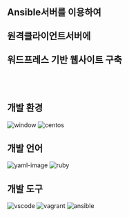 ## Ansible서버를 이용하여  <br></br>원격클라이언트서버에<br></br>워드프레스   기반 웹사이트 구축
<br>
</br>

## 개발 환경
![window][window-image]
![centos][centos-image]

## 개발 언어
![yaml-image][yaml-image]
![ruby][ruby-image]

## 개발 도구
![vscode][vscode-image]
![vagrant][vagrant-image]
![ansible][ansible-image]








[window-image]: https://img.shields.io/badge/Windows-10-0078D6?logo=windows&logoColor=white
[centos-image]: https://img.shields.io/badge/centOS-7-262577?logo=centos&logoColor=white

[ruby-image]: https://img.shields.io/badge/ruby-CC342D?logo=ruby&logoColor=white
[yaml-image]: https://img.shields.io/badge/YAML-white?logo=&logoColor=white


[vscode-image]: https://img.shields.io/badge/VScode-1.52.1-blueviolet?logo=visual-studio-code&logoColor=white
[vagrant-image]: https://img.shields.io/badge/vagrant-2.2.14-1563FF?logo=vagrant&logoColor=white
[ansible-image]: https://img.shields.io/badge/ansible-2.9.17-EE0000?logo=ansible&logoColor=white




